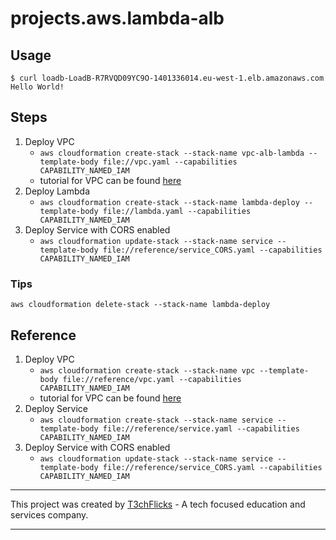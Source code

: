 # projects.aws.lambda-alb

## Usage

```
$ curl loadb-LoadB-R7RVQD09YC9O-1401336014.eu-west-1.elb.amazonaws.com
Hello World!
```

## Steps

1. Deploy VPC
   - `aws cloudformation create-stack --stack-name vpc-alb-lambda --template-body file://vpc.yaml --capabilities CAPABILITY_NAMED_IAM`
   - tutorial for VPC can be found [here](https://medium.com/@t3chflicks/virtual-private-cloud-on-aws-quickstart-with-cloudformation-4583109b2433)
1. Deploy Lambda
   - `aws cloudformation create-stack --stack-name lambda-deploy --template-body file://lambda.yaml --capabilities CAPABILITY_NAMED_IAM`
1. Deploy Service with CORS enabled
   - `aws cloudformation update-stack --stack-name service --template-body file://reference/service_CORS.yaml --capabilities CAPABILITY_NAMED_IAM`

### Tips

`aws cloudformation delete-stack --stack-name lambda-deploy`

## Reference

1. Deploy VPC
   - `aws cloudformation create-stack --stack-name vpc --template-body file://reference/vpc.yaml --capabilities CAPABILITY_NAMED_IAM`
   - tutorial for VPC can be found [here](https://medium.com/@t3chflicks/virtual-private-cloud-on-aws-quickstart-with-cloudformation-4583109b2433)
1. Deploy Service
   - `aws cloudformation create-stack --stack-name service --template-body file://reference/service.yaml --capabilities CAPABILITY_NAMED_IAM`
1. Deploy Service with CORS enabled
   - `aws cloudformation update-stack --stack-name service --template-body file://reference/service_CORS.yaml --capabilities CAPABILITY_NAMED_IAM`

---

This project was created by [T3chFlicks](https://t3chflicks.org) - A tech focused education and services company.

---
